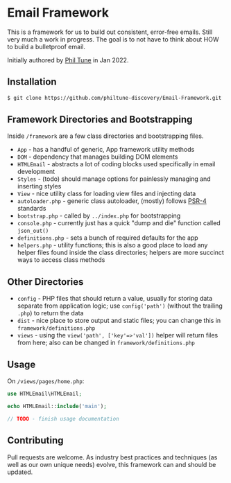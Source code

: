 # Email Framework

This is a framework for us to build out consistent, error-free emails. Still very much a work in progress. The goal is to not have to think about HOW to build a bulletproof email.

Initially authored by [Phil Tune](mailto:phillip_tune@discovery.com) in Jan 2022.

## Installation

```bash
$ git clone https://github.com/philtune-discovery/Email-Framework.git
```

## Framework Directories and Bootstrapping

Inside `/framework` are a few class directories and bootstrapping files.

- `App` - has a handful of generic, App framework utility methods
- `DOM` - dependency that manages building DOM elements
- `HTMLEmail` - abstracts a lot of coding blocks used specifically in email development
- `Styles` - (todo) should manage options for painlessly managing and inserting styles
- `View` - nice utility class for loading view files and injecting data
- `autoloader.php` - generic class autoloader, (mostly) follows [PSR-4](https://github.com/php-fig/fig-standards/blob/master/accepted/PSR-4-autoloader.md) standards
- `bootstrap.php` - called by `../index.php` for bootstrapping
- `console.php` - currently just has a quick "dump and die" function called `json_out()`
- `definitions.php` - sets a bunch of required defaults for the app
- `helpers.php` - utility functions; this is also a good place to load any helper files found inside the class directories; helpers are more succinct ways to access class methods

## Other Directories

- `config` - PHP files that should return a value, usually for storing data separate from application logic; use `config('path')` (without the trailing `.php`) to return the data
- `dist` - nice place to store output and static files; you can change this in `framework/definitions.php`
- `views` - using the `view('path', ['key'=>'val'])` helper will return files from here; also can be changed in `framework/definitions.php`
## Usage

On `/views/pages/home.php`:
```php
use HTMLEmail\HTMLEmail;

echo HTMLEmail::include('main');

// TODO - finish usage documentation
```

## Contributing
Pull requests are welcome. As industry best practices and techniques (as well as our own unique needs) evolve, this framework can and should be updated.
